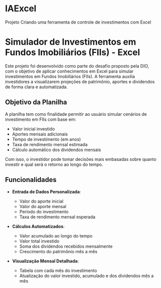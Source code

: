 # IAExcel
Projeto Criando uma ferramenta de controle de investimentos com Excel
# Simulador de Investimentos em Fundos Imobiliários (FIIs) - Excel

Este projeto foi desenvolvido como parte do desafio proposto pela DIO, com o objetivo de aplicar conhecimentos em Excel para simular investimentos em Fundos Imobiliários (FIIs). A ferramenta auxilia investidores a visualizarem projeções de patrimônio, aportes e dividendos de forma clara e automatizada.

##  Objetivo da Planilha

A planilha tem como finalidade permitir ao usuário simular cenários de investimento em FIIs com base em:
- Valor inicial investido
- Aportes mensais adicionais
- Tempo de investimento (em anos)
- Taxa de rendimento mensal estimada
- Cálculo automático dos dividendos mensais

Com isso, o investidor pode tomar decisões mais embasadas sobre quanto investir e qual será o retorno ao longo do tempo.

##  Funcionalidades

- **Entrada de Dados Personalizada**:
  - Valor do aporte inicial
  - Valor do aporte mensal
  - Período do investimento
  - Taxa de rendimento mensal esperada

- **Cálculos Automatizados**:
  - Valor acumulado ao longo do tempo
  - Valor total investido
  - Soma dos dividendos recebidos mensalmente
  - Crescimento do patrimônio mês a mês

- **Visualização Mensal Detalhada**:
  - Tabela com cada mês do investimento
  - Atualização do valor investido, acumulado e dos dividendos mês a mês
